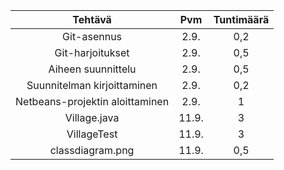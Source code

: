 |Tehtävä			|Pvm	|Tuntimäärä	|
|:-----------------------------:|:-----:|:-------------:|
|Git-asennus					|2.9.	|0,2		|
|Git-harjoitukset				|2.9.	|0,5		|
|Aiheen suunnittelu				|2.9.	|0,5		|
|Suunnitelman kirjoittaminen	|2.9.	|0,2		|
|Netbeans-projektin aloittaminen|2.9.	|1		|
|Village.java					|11.9.  |3|
|VillageTest					|11.9.	|3|
|classdiagram.png				|11.9.	|0,5|

